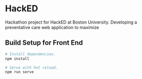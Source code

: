 # HackED

Hackathon project for HackED at Boston University. Developing a preventative care web application to maximize

## Build Setup for Front End

```bash
# Install dependencies.
npm install

# Serve with hot reload.
npm run serve
